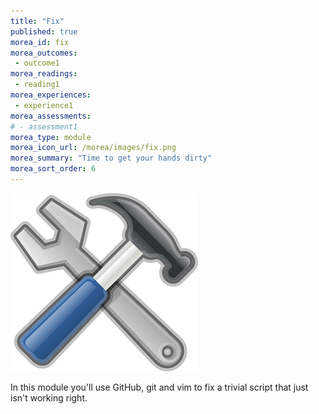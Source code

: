 ```yaml
---
title: "Fix"
published: true
morea_id: fix
morea_outcomes:
 - outcome1
morea_readings:
 - reading1
morea_experiences:
 - experience1
morea_assessments:
# - assessment1
morea_type: module
morea_icon_url: /morea/images/fix.png
morea_summary: "Time to get your hands dirty"
morea_sort_order: 6
---
```

![](../../morea/images/fix.png)

In this module you'll use GitHub, git and vim to fix a trivial script that just isn't working right.
